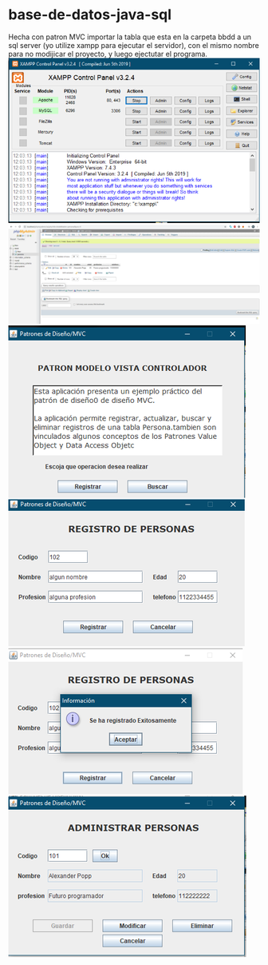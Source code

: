 # base-de-datos-java-sql
Hecha con patron MVC
importar la tabla que esta en la carpeta bbdd a un sql server (yo utilize xampp para ejecutar el servidor), con el mismo
nombre para no modijicar el proyecto, y luego ejectutar el programa.
![](Screenshots/Screenshot_1.png)
![](Screenshots/Screenshot_2.png)
![](Screenshots/Screenshot_3.png)
![](Screenshots/Screenshot_4.png)
![](Screenshots/Screenshot_5.png)
![](Screenshots/Screenshot_6.png)
